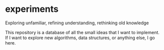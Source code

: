 # experiments
Exploring unfamiliar, refining understanding, rethinking old knowledge

This repository is a database of all the small ideas that I want to implement. If I want to explore new algorithms, data structures, or anything else, I go here.
